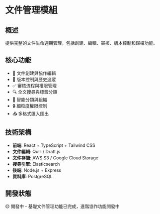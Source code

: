 # 文件管理模組

## 概述
提供完整的文件生命週期管理，包括創建、編輯、審核、版本控制和歸檔功能。

## 核心功能
- 📄 文件創建與協作編輯
- 🔄 版本控制與歷史追蹤
- ✅ 審核流程與權限管理
- 🔍 全文搜尋與標籤分類
- 📁 智能分類與組織
- 🔒 細粒度權限控制
- 📤 多格式匯入匯出

## 技術架構
- **前端**: React + TypeScript + Tailwind CSS
- **文件編輯**: Quill / Draft.js
- **文件存儲**: AWS S3 / Google Cloud Storage
- **搜尋引擎**: Elasticsearch
- **後端**: Node.js + Express
- **資料庫**: PostgreSQL

## 開發狀態
🟡 開發中 - 基礎文件管理功能已完成，進階協作功能開發中
